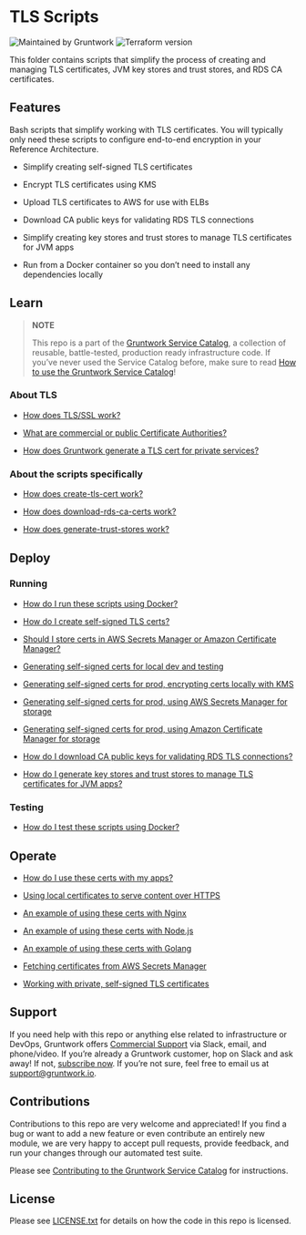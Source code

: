 # TLS Scripts

![Maintained by Gruntwork](https://img.shields.io/badge/maintained%20by-gruntwork.io-%235849a6.svg)
![Terraform version](https://img.shields.io/badge/tf-%3E%3D1.0.0-blue.svg)

This folder contains scripts that simplify the process of creating and managing TLS certificates, JVM key stores and trust stores, and RDS CA certificates.

## Features

Bash scripts that simplify working with TLS certificates. You will typically only need
these scripts to configure end-to-end encryption in your Reference Architecture.

- Simplify creating self-signed TLS certificates

- Encrypt TLS certificates using KMS

- Upload TLS certificates to AWS for use with ELBs

- Download CA public keys for validating RDS TLS connections

- Simplify creating key stores and trust stores to manage TLS certificates for JVM apps

- Run from a Docker container so you don’t need to install any dependencies locally

## Learn

> **NOTE**
>
> This repo is a part of the [Gruntwork Service Catalog](https://github.com/gruntwork-io/terraform-aws-service-catalog/),
> a collection of reusable, battle-tested, production ready infrastructure code.
> If you’ve never used the Service Catalog before, make sure to read
> [How to use the Gruntwork Service Catalog](https://docs.gruntwork.io/reference/services/intro/overview)!

### About TLS

- [How does TLS/SSL work?](core-concepts.md#how-does-tlsssl-work)

- [What are commercial or public Certificate Authorities?](core-concepts.md#what-are-commercial-or-public-certificate-authorities)

- [How does Gruntwork generate a TLS cert for private services?](core-concepts.md#how-does-gruntwork-generate-a-tls-cert-for-private-services)

### About the scripts specifically

- [How does create-tls-cert work?](core-concepts.md#how-does-create-tls-cert-work)

- [How does download-rds-ca-certs work?](core-concepts.md#how-does-download-rds-ca-certs-work)

- [How does generate-trust-stores work?](core-concepts.md#how-does-generate-trust-stores-work)

## Deploy

### Running

- [How do I run these scripts using Docker?](core-concepts.md#how-do-i-run-these-scripts-using-docker)

- [How do I create self-signed TLS certs?](core-concepts.md#how-do-i-create-self-signed-tls-certs)

- [Should I store certs in AWS Secrets Manager or Amazon Certificate Manager?](core-concepts.md#should-i-store-certs-in-aws-secrets-manager-or-amazon-certificate-manager)

- [Generating self-signed certs for local dev and testing](core-concepts.md#generating-self-signed-certs-for-local-dev-and-testing)

- [Generating self-signed certs for prod, encrypting certs locally with KMS](core-concepts.md#generating-self-signed-certs-for-prod-encrypting-certs-locally-with-kms)

- [Generating self-signed certs for prod, using AWS Secrets Manager for storage](core-concepts.md#generating-self-signed-certs-for-prod-using-aws-secrets-manager-for-storage)

- [Generating self-signed certs for prod, using Amazon Certificate Manager for storage](core-concepts.md#generating-self-signed-certs-for-prod-using-amazon-certificate-manager-for-storage)

- [How do I download CA public keys for validating RDS TLS connections?](core-concepts.md#how-do-i-download-CA-public-keys-for-validating-rds-tls-connections)

- [How do I generate key stores and trust stores to manage TLS certificates for JVM apps?](core-concepts.md#how-do-i-generate-key-stores-and-trust-stores-to-manage-tls-certificates-for-jvm-apps)

### Testing

- [How do I test these scripts using Docker?](core-concepts.md#how-do-i-test-these-scripts-using-docker)

## Operate

- [How do I use these certs with my apps?](core-concepts.md#how-do-i-use-these-certs-with-my-apps)

- [Using local certificates to serve content over HTTPS](core-concepts.md#using-local-certificates-to-serve-content-over-https)

- [An example of using these certs with Nginx](core-concepts.md#nginx)

- [An example of using these certs with Node.js](core-concepts.md#nodejs)

- [An example of using these certs with Golang](core-concepts.md#golang)

- [Fetching certificates from AWS Secrets Manager](core-concepts.md#fetching-remote-certificates-from-aws-secrets-manager)

- [Working with private, self-signed TLS certificates](core-concepts.md#working-with-private-self-signed-tls-certificates)

## Support

If you need help with this repo or anything else related to infrastructure or DevOps, Gruntwork offers [Commercial Support](https://gruntwork.io/support/) via Slack, email, and phone/video. If you’re already a Gruntwork customer, hop on Slack and ask away! If not, [subscribe now](https://www.gruntwork.io/pricing/). If you’re not sure, feel free to email us at <support@gruntwork.io>.

## Contributions

Contributions to this repo are very welcome and appreciated! If you find a bug or want to add a new feature or even contribute an entirely new module, we are very happy to accept pull requests, provide feedback, and run your changes through our automated test suite.

Please see [Contributing to the Gruntwork Service Catalog](https://gruntwork.io/guides/foundations/how-to-use-gruntwork-infrastructure-as-code-library#_contributing_to_the_gruntwork_infrastructure_as_code_library)
for instructions.

## License

Please see [LICENSE.txt](/LICENSE.txt) for details on how the code in this repo is licensed.
